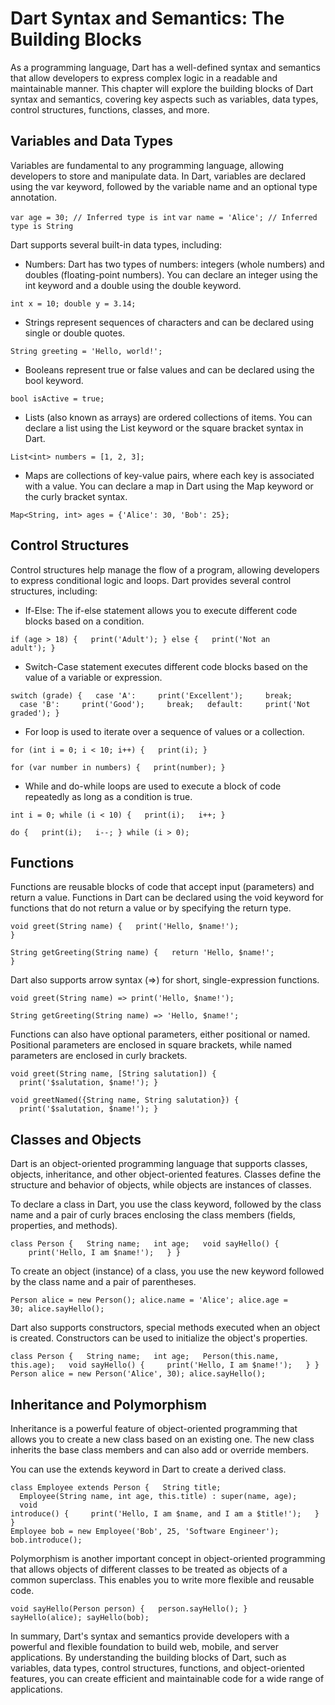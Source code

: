 # Dart Syntax and Semantics: The Building Blocks

As a programming language, Dart has a well-defined syntax and semantics that allow developers to express complex logic in a readable and maintainable manner. This chapter will explore the building blocks of Dart syntax and semantics, covering key aspects such as variables, data types, control structures, functions, classes, and more.

## Variables and Data Types

Variables are fundamental to any programming language, allowing developers to store and manipulate data. In Dart, variables are declared using the var keyword, followed by the variable name and an optional type annotation.

`var age = 30; // Inferred type is int`
`var name = 'Alice'; // Inferred type is String`

Dart supports several built-in data types, including:
* Numbers: Dart has two types of numbers: integers (whole numbers) and doubles (floating-point numbers). You can declare an integer using the int keyword and a double using the double keyword.
  
`int x = 10;
double y = 3.14;`

* Strings represent sequences of characters and can be declared using single or double quotes.

`String greeting = 'Hello, world!';`

* Booleans represent true or false values and can be declared using the bool keyword.

`bool isActive = true;`

* Lists (also known as arrays) are ordered collections of items. You can declare a list using the List keyword or the square bracket syntax in Dart.

`List<int> numbers = [1, 2, 3];`

* Maps are collections of key-value pairs, where each key is associated with a value. You can declare a map in Dart using the Map keyword or the curly bracket syntax.

`Map<String, int> ages = {'Alice': 30, 'Bob': 25};`

## Control Structures
Control structures help manage the flow of a program, allowing developers to express conditional logic and loops. Dart provides several control structures, including:
* If-Else: The if-else statement allows you to execute different code blocks based on a condition.

<code>if (age > 18) {
  print('Adult');
} else {
  print('Not an adult');
}</code>

* Switch-Case statement executes different code blocks based on the value of a variable or expression.

<code>switch (grade) {
  case 'A':
    print('Excellent');
    break;
  case 'B':
    print('Good');
    break;
  default:
    print('Not graded');
}</code>

* For loop is used to iterate over a sequence of values or a collection.

<code>for (int i = 0; i < 10; i++) {
  print(i);
}</code>

<code>for (var number in numbers) {
  print(number);
}</code>

* While and do-while loops are used to execute a block of code repeatedly as long as a condition is true.

<code>int i = 0;
while (i < 10) {
  print(i);
  i++;
}</code>

<code>do {
  print(i);
  i--;
} while (i > 0);</code>

## Functions
Functions are reusable blocks of code that accept input (parameters) and return a value. Functions in Dart can be declared using the void keyword for functions that do not return a value or by specifying the return type.

<code>void greet(String name) {
  print('Hello, $name!');
}</code>

<code>String getGreeting(String name) {
  return 'Hello, $name!';
}</code>

Dart also supports arrow syntax (=>) for short, single-expression functions.

`void greet(String name) => print('Hello, $name!');`

`String getGreeting(String name) => 'Hello, $name!';`

Functions can also have optional parameters, either positional or named. Positional parameters are enclosed in square brackets, while named parameters are enclosed in curly brackets.

<code>void greet(String name, [String salutation]) {
  print('$salutation, $name!');
}</code>

<code>void greetNamed({String name, String salutation}) {
  print('$salutation, $name!');
}</code>

## Classes and Objects
Dart is an object-oriented programming language that supports classes, objects, inheritance, and other object-oriented features. Classes define the structure and behavior of objects, while objects are instances of classes.

To declare a class in Dart, you use the class keyword, followed by the class name and a pair of curly braces enclosing the class members (fields, properties, and methods).

<code>class Person {
  String name;
  int age;
  void sayHello() {
    print('Hello, I am $name!');
  }
}</code>

To create an object (instance) of a class, you use the new keyword followed by the class name and a pair of parentheses.

<code>Person alice = new Person();
alice.name = 'Alice';
alice.age = 30;
alice.sayHello();</code>

Dart also supports constructors, special methods executed when an object is created. Constructors can be used to initialize the object's properties.

<code>class Person {
  String name;
  int age;
  Person(this.name, this.age);
  void sayHello() {
    print('Hello, I am $name!');
  }
}
Person alice = new Person('Alice', 30);
alice.sayHello();</code>

## Inheritance and Polymorphism
Inheritance is a powerful feature of object-oriented programming that allows you to create a new class based on an existing one. The new class inherits the base class members and can also add or override members.

You can use the extends keyword in Dart to create a derived class.

<code>class Employee extends Person {
  String title;
  Employee(String name, int age, this.title) : super(name, age);
  void introduce() {
    print('Hello, I am $name, and I am a $title!');
  }
}
Employee bob = new Employee('Bob', 25, 'Software Engineer');
bob.introduce();</code>

Polymorphism is another important concept in object-oriented programming that allows objects of different classes to be treated as objects of a common superclass. This enables you to write more flexible and reusable code.

<code>void sayHello(Person person) {
  person.sayHello();
}
sayHello(alice);
sayHello(bob);</code>

In summary, Dart's syntax and semantics provide developers with a powerful and flexible foundation to build web, mobile, and server applications. By understanding the building blocks of Dart, such as variables, data types, control structures, functions, and object-oriented features, you can create efficient and maintainable code for a wide range of applications.
